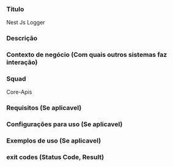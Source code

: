 ### Titulo
Nest Js Logger

### Descrição

### Contexto de negócio (Com quais outros sistemas faz interação)

### Squad
Core-Apis

### Requisitos (Se aplicavel)

### Configurações para uso (Se aplicavel)

### Exemplos de uso (Se aplicavel)

### exit codes (Status Code, Result)
